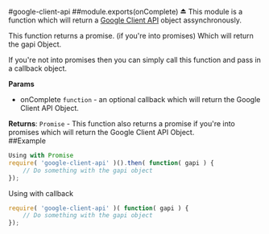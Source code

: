 <a name="module_google-client-api"></a>
#google-client-api
<a name="exp_module_google-client-api"></a>
##module.exports(onComplete) ⏏
This module is a function which will return a 
[Google Client API](https://developers.google.com/api-client-library/javascript/dev/dev_jscript) object assynchronously.

This function returns a promise. (if you're into promises) Which will return the gapi Object.

If you're not into promises then you can simply call this function and pass in a callback object.

**Params**

- onComplete `function` - an optional callback which will return the Google Client API Object.  

**Returns**: `Promise` - This function also returns a promise if you're into promises which will
                  return the Google Client API Object.  
##Example
```javascript
Using with Promise
require( 'google-client-api' )().then( function( gapi ) {
	// Do something with the gapi object
});
```

Using with callback
```javascript
require( 'google-client-api' )( function( gapi ) {
	// Do something with the gapi object
});
```
